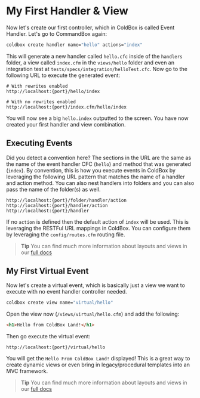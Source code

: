 # My First Handler & View

Now let's create our first controller, which in ColdBox is called Event Handler. Let's go to CommandBox again:

```bash
coldbox create handler name="hello" actions="index"
```

This will generate a new handler called `hello.cfc` inside of the `handlers` folder, a view called `index.cfm` in the `views/hello` folder and even an integration test at `tests/specs/integration/helloTest.cfc`. Now go to the following URL to execute the generated event:

```
# With rewrites enabled
http://localhost:{port}/hello/index

# With no rewrites enabled
http://localhost:{port}/index.cfm/hello/index
```

You will now see a big `hello.index` outputted to the screen. You have now created your first handler and view combination.

## Executing Events

Did you detect a convention here? The sections in the URL are the same as the name of the event handler CFC (`hello`) and method that was generated (`index`). By convention, this is how you execute events in ColdBox by leveraging the following URL pattern that matches the name of a handler and action method.  You can also nest handlers into folders and you can also pass the name of the folder(s) as well.

```
http://localhost:{port}/folder/handler/action
http://localhost:{port}/handler/action
http://localhost:{port}/handler
```

If no `action` is defined then the default action of `index` will be used.  This is leveraging the RESTFul URL mappings in ColdBox. You can configure them by leveraging the `config/routes.cfm` routing file.

> **Tip** You can find much more information about layouts and views in our [full docs](/full/event_handlers/index.md)


## My First Virtual Event

Now let's create a virtual event, which is basically just a view we want to execute with no event handler controller needed.

```bash
coldbox create view name="virtual/hello"
```

Open the view now (`/views/virtual/hello.cfm`) and add the following:


```html
<h1>Hello from ColdBox Land!</h1>
```

Then go execute the virtual event:

```
http://localhost:{port}/virtual/hello
```

You will get the `Hello From ColdBox Land!` displayed! This is a great way to create dynamic views or even bring in legacy/procedural templates into an MVC framework.

> **Tip** You can find much more information about layouts and views in our [full docs](/full/event_handlers/index.md)

